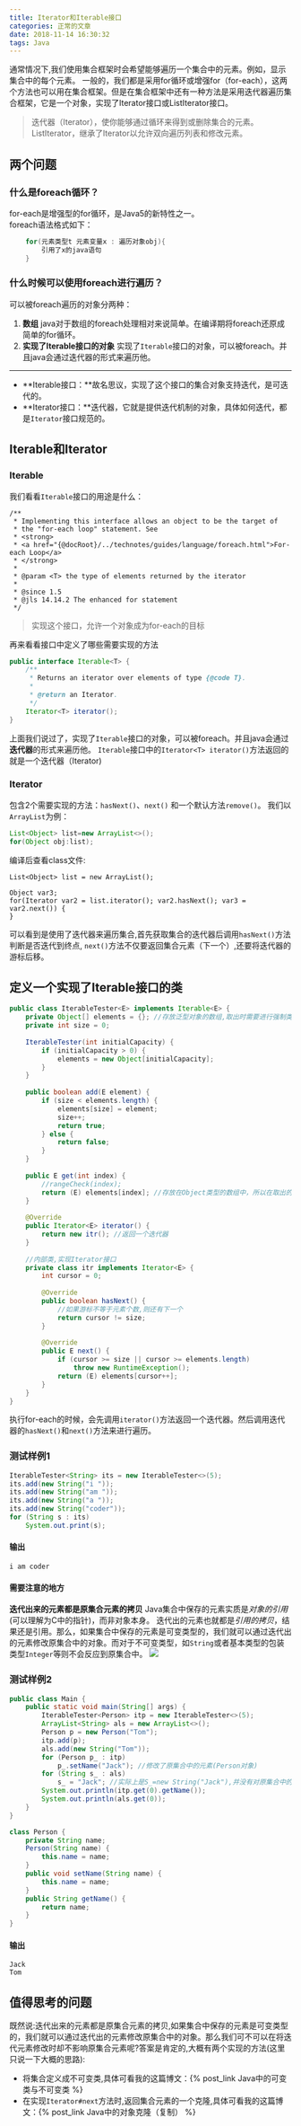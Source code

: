 ```yaml
---
title: Iterator和Iterable接口
categories: 正常的文章
date: 2018-11-14 16:30:32
tags: Java
---
```


通常情况下,我们使用集合框架时会希望能够遍历一个集合中的元素。例如，显示集合中的每个元素。
一般的，我们都是采用for循环或增强for（for-each），这两个方法也可以用在集合框架。但是在集合框架中还有一种方法是采用迭代器遍历集合框架，它是一个对象，实现了Iterator接口或ListIterator接口。

> 迭代器（Iterator），使你能够通过循环来得到或删除集合的元素。ListIterator，继承了Iterator以允许双向遍历列表和修改元素。

## 两个问题

### 什么是foreach循环？
for-each是增强型的for循环，是Java5的新特性之一。<br>foreach语法格式如下：
```java
    for(元素类型t 元素变量x : 遍历对象obj){
        引用了x的java语句
    }
```

### 什么时候可以使用foreach进行遍历？
可以被foreach遍历的对象分两种：
1. **数组**
java对于数组的foreach处理相对来说简单。在编译期将foreach还原成简单的for循环。
2. **实现了Iterable接口的对象**
实现了`Iterable`接口的对象，可以被foreach。并且java会通过迭代器的形式来遍历他。

----------

 - **Iterable接口：**故名思议，实现了这个接口的集合对象支持迭代，是可迭代的。
 - **Iterator接口：**迭代器，它就是提供迭代机制的对象，具体如何迭代，都是`Iterator`接口规范的。

## Iterable和Iterator

### Iterable
我们看看`Iterable`接口的用途是什么：
```doc
/**
 * Implementing this interface allows an object to be the target of
 * the "for-each loop" statement. See
 * <strong>
 * <a href="{@docRoot}/../technotes/guides/language/foreach.html">For-each Loop</a>
 * </strong>
 *
 * @param <T> the type of elements returned by the iterator
 *
 * @since 1.5
 * @jls 14.14.2 The enhanced for statement
 */
```
> 实现这个接口，允许一个对象成为for-each的目标

再来看看接口中定义了哪些需要实现的方法
```java Iterable.java
public interface Iterable<T> {
    /**
     * Returns an iterator over elements of type {@code T}.
     *
     * @return an Iterator.
     */
    Iterator<T> iterator();
}
```
上面我们说过了，实现了`Iterable`接口的对象，可以被foreach。并且java会通过**迭代器**的形式来遍历他。
`Iterable`接口中的`Iterator<T> iterator()`方法返回的就是一个迭代器（Iterator)

### Iterator
包含2个需要实现的方法：`hasNext()`、`next()` 和一个默认方法`remove()`。
我们以`ArrayList`为例：
```java
List<Object> list=new ArrayList<>();
for(Object obj:list);
```
编译后查看class文件:
```
List<Object> list = new ArrayList();

Object var3;
for(Iterator var2 = list.iterator(); var2.hasNext(); var3 = var2.next()) {
}
```
可以看到是使用了迭代器来遍历集合,首先获取集合的迭代器后调用`hasNext()`方法判断是否迭代到终点,
`next()`方法不仅要返回集合元素（下一个）,还要将迭代器的游标后移。

## 定义一个实现了Iterable接口的类
```java IterableTester.java
public class IterableTester<E> implements Iterable<E> {
	private Object[] elements = {}; //存放泛型对象的数组,取出时需要进行强制类型转换
	private int size = 0;
	
	IterableTester(int initialCapacity) {
		if (initialCapacity > 0) {
			elements = new Object[initialCapacity];
		}
	}
	
	public boolean add(E element) {
		if (size < elements.length) {
			elements[size] = element;
			size++;
			return true;
		} else {
			return false;
		}
	}
	
	public E get(int index) {
		//rangeCheck(index);
		return (E) elements[index]; //存放在Object类型的数组中，所以在取出的时候，需要进行强制类型转换。
	}
	
	@Override
	public Iterator<E> iterator() {
		return new itr(); //返回一个迭代器
	}
	
	//内部类,实现Iterator接口
	private class itr implements Iterator<E> {
		int cursor = 0;
		
		@Override
		public boolean hasNext() {
			//如果游标不等于元素个数,则还有下一个
			return cursor != size;
		}
		
		@Override
		public E next() {
			if (cursor >= size || cursor >= elements.length)
				throw new RuntimeException();
			return (E) elements[cursor++];
		}
	}
}
```
执行for-each的时候，会先调用`iterator()`方法返回一个迭代器。然后调用迭代器的`hasNext()`和`next()`方法来进行遍历。
### 测试样例1
```java
IterableTester<String> its = new IterableTester<>(5);
its.add(new String("i "));
its.add(new String("am "));
its.add(new String("a "));
its.add(new String("coder"));
for (String s : its)
    System.out.print(s);
```
#### 输出
`i am coder`

#### 需要注意的地方
**迭代出来的元素都是原集合元素的拷贝**
Java集合中保存的元素实质是*对象的引用*(可以理解为C中的指针)，而非对象本身。
迭代出的元素也就都是*引用的拷贝*，结果还是引用。那么，如果集合中保存的元素是可变类型的，我们就可以通过迭代出的元素修改原集合中的对象。而对于不可变类型，如`String`或者基本类型的包装类型`Integer`等则不会反应到原集合中。
![](https://raw-1257226137.cos.ap-guangzhou.myqcloud.com/images/qAWx.png)

### 测试样例2
```java
public class Main {
	public static void main(String[] args) {
		IterableTester<Person> itp = new IterableTester<>(5);
		ArrayList<String> als = new ArrayList<>();
		Person p = new Person("Tom");
		itp.add(p);
		als.add(new String("Tom"));
		for (Person p_ : itp)
			p_.setName("Jack"); //修改了原集合中的元素(Person对象)
		for (String s_ : als)
			s_ = "Jack"; //实际上是S_=new String("Jack"),并没有对原集合中的元素进行修改
		System.out.println(itp.get(0).getName());
		System.out.println(als.get(0));
	}
}

class Person {
	private String name;
	Person(String name) {
		this.name = name;
	}
	public void setName(String name) {
		this.name = name;
	}
	public String getName() {
		return name;
	}
}
```
#### 输出
```
Jack
Tom
```
## 值得思考的问题
既然说:迭代出来的元素都是原集合元素的拷贝,如果集合中保存的元素是可变类型的，我们就可以通过迭代出的元素修改原集合中的对象。那么我们可不可以在将迭代元素修改时却不影响原集合元素呢?答案是肯定的,大概有两个实现的方法(这里只说一下大概的思路):

 - 将集合定义成不可变类,具体可看我的这篇博文：{% post_link Java中的可变类与不可变类 %}
 - 在实现`Iterator#next`方法时,返回集合元素的一个克隆,具体可看我的这篇博文：{% post_link Java中的对象克隆（复制） %}
